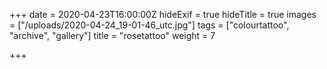 +++
date = 2020-04-23T16:00:00Z
hideExif = true
hideTitle = true
images = ["/uploads/2020-04-24_19-01-46_utc.jpg"]
tags = ["colourtattoo", "archive", "gallery"]
title = "rosetattoo"
weight = 7

+++
